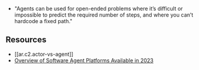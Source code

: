 
- "Agents can be used for open-ended problems where it’s difficult or impossible to predict the required number of steps, and where you can’t hardcode a fixed path."

## Resources

- [[ar.c2.actor-vs-agent]]
- [Overview of Software Agent Platforms Available in 2023](https://www.mdpi.com/2078-2489/14/6/348)